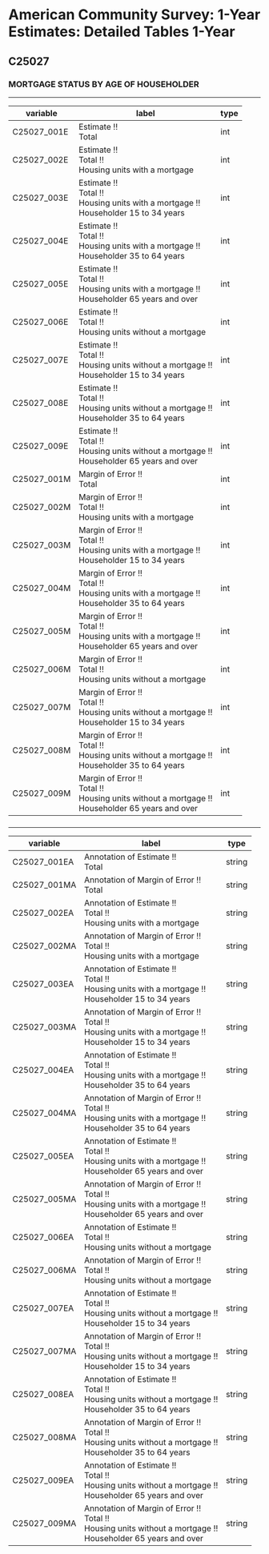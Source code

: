 # American Community Survey: 1-Year Estimates: Detailed Tables 1-Year

## C25027

### MORTGAGE STATUS BY AGE OF HOUSEHOLDER

___

| variable | label | type |
| ----- | ----- | ----- |
| C25027_001E | Estimate !!<br>Total | int |
| C25027_002E | Estimate !!<br>Total !!<br>Housing units with a mortgage | int |
| C25027_003E | Estimate !!<br>Total !!<br>Housing units with a mortgage !!<br>Householder 15 to 34 years | int |
| C25027_004E | Estimate !!<br>Total !!<br>Housing units with a mortgage !!<br>Householder 35 to 64 years | int |
| C25027_005E | Estimate !!<br>Total !!<br>Housing units with a mortgage !!<br>Householder 65 years and over | int |
| C25027_006E | Estimate !!<br>Total !!<br>Housing units without a mortgage | int |
| C25027_007E | Estimate !!<br>Total !!<br>Housing units without a mortgage !!<br>Householder 15 to 34 years | int |
| C25027_008E | Estimate !!<br>Total !!<br>Housing units without a mortgage !!<br>Householder 35 to 64 years | int |
| C25027_009E | Estimate !!<br>Total !!<br>Housing units without a mortgage !!<br>Householder 65 years and over | int |
| C25027_001M | Margin of Error !!<br>Total | int |
| C25027_002M | Margin of Error !!<br>Total !!<br>Housing units with a mortgage | int |
| C25027_003M | Margin of Error !!<br>Total !!<br>Housing units with a mortgage !!<br>Householder 15 to 34 years | int |
| C25027_004M | Margin of Error !!<br>Total !!<br>Housing units with a mortgage !!<br>Householder 35 to 64 years | int |
| C25027_005M | Margin of Error !!<br>Total !!<br>Housing units with a mortgage !!<br>Householder 65 years and over | int |
| C25027_006M | Margin of Error !!<br>Total !!<br>Housing units without a mortgage | int |
| C25027_007M | Margin of Error !!<br>Total !!<br>Housing units without a mortgage !!<br>Householder 15 to 34 years | int |
| C25027_008M | Margin of Error !!<br>Total !!<br>Housing units without a mortgage !!<br>Householder 35 to 64 years | int |
| C25027_009M | Margin of Error !!<br>Total !!<br>Housing units without a mortgage !!<br>Householder 65 years and over | int |
### 

___

| variable | label | type |
| ----- | ----- | ----- |
| C25027_001EA | Annotation of Estimate !!<br>Total | string |
| C25027_001MA | Annotation of Margin of Error !!<br>Total | string |
| C25027_002EA | Annotation of Estimate !!<br>Total !!<br>Housing units with a mortgage | string |
| C25027_002MA | Annotation of Margin of Error !!<br>Total !!<br>Housing units with a mortgage | string |
| C25027_003EA | Annotation of Estimate !!<br>Total !!<br>Housing units with a mortgage !!<br>Householder 15 to 34 years | string |
| C25027_003MA | Annotation of Margin of Error !!<br>Total !!<br>Housing units with a mortgage !!<br>Householder 15 to 34 years | string |
| C25027_004EA | Annotation of Estimate !!<br>Total !!<br>Housing units with a mortgage !!<br>Householder 35 to 64 years | string |
| C25027_004MA | Annotation of Margin of Error !!<br>Total !!<br>Housing units with a mortgage !!<br>Householder 35 to 64 years | string |
| C25027_005EA | Annotation of Estimate !!<br>Total !!<br>Housing units with a mortgage !!<br>Householder 65 years and over | string |
| C25027_005MA | Annotation of Margin of Error !!<br>Total !!<br>Housing units with a mortgage !!<br>Householder 65 years and over | string |
| C25027_006EA | Annotation of Estimate !!<br>Total !!<br>Housing units without a mortgage | string |
| C25027_006MA | Annotation of Margin of Error !!<br>Total !!<br>Housing units without a mortgage | string |
| C25027_007EA | Annotation of Estimate !!<br>Total !!<br>Housing units without a mortgage !!<br>Householder 15 to 34 years | string |
| C25027_007MA | Annotation of Margin of Error !!<br>Total !!<br>Housing units without a mortgage !!<br>Householder 15 to 34 years | string |
| C25027_008EA | Annotation of Estimate !!<br>Total !!<br>Housing units without a mortgage !!<br>Householder 35 to 64 years | string |
| C25027_008MA | Annotation of Margin of Error !!<br>Total !!<br>Housing units without a mortgage !!<br>Householder 35 to 64 years | string |
| C25027_009EA | Annotation of Estimate !!<br>Total !!<br>Housing units without a mortgage !!<br>Householder 65 years and over | string |
| C25027_009MA | Annotation of Margin of Error !!<br>Total !!<br>Housing units without a mortgage !!<br>Householder 65 years and over | string |

